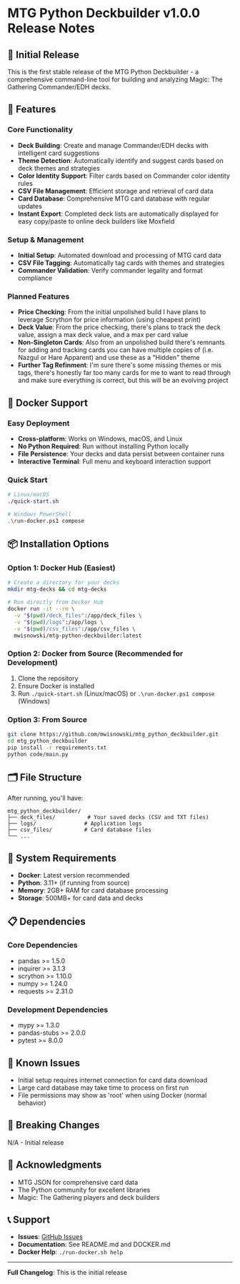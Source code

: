 # MTG Python Deckbuilder v1.0.0 Release Notes

## 🎉 Initial Release

This is the first stable release of the MTG Python Deckbuilder - a comprehensive command-line tool for building and analyzing Magic: The Gathering Commander/EDH decks.

## 🚀 Features

### Core Functionality
- **Deck Building**: Create and manage Commander/EDH decks with intelligent card suggestions
- **Theme Detection**: Automatically identify and suggest cards based on deck themes and strategies
- **Color Identity Support**: Filter cards based on Commander color identity rules
- **CSV File Management**: Efficient storage and retrieval of card data
- **Card Database**: Comprehensive MTG card database with regular updates
- **Instant Export**: Completed deck lists are automatically displayed for easy copy/paste to online deck builders like Moxfield

### Setup & Management
- **Initial Setup**: Automated download and processing of MTG card data
- **CSV File Tagging**: Automatically tag cards with themes and strategies
- **Commander Validation**: Verify commander legality and format compliance

### Planned Features
- **Price Checking**: From the initial unpolished build I have plans to leverage Scrython for price information (using cheapest print)
- **Deck Value**: From the price checking, there's plans to track the deck value, assign a max deck value, and a max per card value
- **Non-Singleton Cards**: Also from an unpolished build there's remnants for adding and tracking cards you can have multiple copies of (i.e. Nazgul or Hare Apparent) and use these as a "Hidden" theme
- **Further Tag Refinment**: I'm sure there's some missing themes or mis tags, there's honestly far too many cards for me to want to read through and make sure everything is correct, but this will be an evolving project

## 🐳 Docker Support

### Easy Deployment
- **Cross-platform**: Works on Windows, macOS, and Linux
- **No Python Required**: Run without installing Python locally
- **File Persistence**: Your decks and data persist between container runs
- **Interactive Terminal**: Full menu and keyboard interaction support

### Quick Start
```bash
# Linux/macOS
./quick-start.sh

# Windows PowerShell
.\run-docker.ps1 compose
```

## 📦 Installation Options

### Option 1: Docker Hub (Easiest)
```bash
# Create a directory for your decks
mkdir mtg-decks && cd mtg-decks

# Run directly from Docker Hub
docker run -it --rm \
  -v "$(pwd)/deck_files":/app/deck_files \
  -v "$(pwd)/logs":/app/logs \
  -v "$(pwd)/csv_files":/app/csv_files \
  mwisnowski/mtg-python-deckbuilder:latest
```

### Option 2: Docker from Source (Recommended for Development)
1. Clone the repository
2. Ensure Docker is installed
3. Run `./quick-start.sh` (Linux/macOS) or `.\run-docker.ps1 compose` (Windows)

### Option 3: From Source
```bash
git clone https://github.com/mwisnowski/mtg_python_deckbuilder.git
cd mtg_python_deckbuilder
pip install -r requirements.txt
python code/main.py
```

## 🗂️ File Structure

After running, you'll have:
```
mtg_python_deckbuilder/
├── deck_files/          # Your saved decks (CSV and TXT files)
├── logs/               # Application logs
├── csv_files/          # Card database files
└── ...
```

## 🔧 System Requirements

- **Docker**: Latest version recommended
- **Python**: 3.11+ (if running from source)
- **Memory**: 2GB+ RAM for card database processing
- **Storage**: 500MB+ for card data and decks

## 📋 Dependencies

### Core Dependencies
- pandas >= 1.5.0
- inquirer >= 3.1.3
- scrython >= 1.10.0
- numpy >= 1.24.0
- requests >= 2.31.0

### Development Dependencies
- mypy >= 1.3.0
- pandas-stubs >= 2.0.0
- pytest >= 8.0.0

## 🐛 Known Issues

- Initial setup requires internet connection for card data download
- Large card database may take time to process on first run
- File permissions may show as 'root' when using Docker (normal behavior)

## 🔄 Breaking Changes

N/A - Initial release

## 🙏 Acknowledgments

- MTG JSON for comprehensive card data
- The Python community for excellent libraries
- Magic: The Gathering players and deck builders

## 📞 Support

- **Issues**: [GitHub Issues](https://github.com/mwisnowski/mtg_python_deckbuilder/issues)
- **Documentation**: See README.md and DOCKER.md
- **Docker Help**: `./run-docker.sh help`

---

**Full Changelog**: This is the initial release
